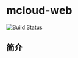 # mcloud-web
[![Build Status](https://www.travis-ci.org/heyuxian/mcloud-web.svg?branch=master)](https://www.travis-ci.org/heyuxian/mcloud-web)
## 简介